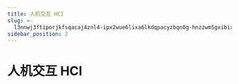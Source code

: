 ```yaml
---
title: 人机交互 HCI
slug: >-
  l3nnwj3ftiporjkfsqacaj4znl4-ipx2wue6lixa6lkdqpacyzbqn0g-hnzzwm5gxibixkkxrnhcyv1kndo-hnzzwm
sidebar_position: 2
---
```



# 人机交互 HCI

